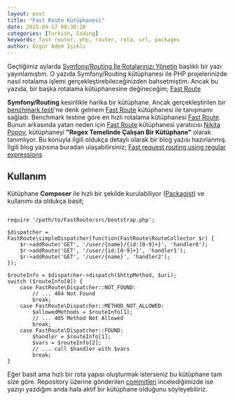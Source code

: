 ```yaml
---
layout: post
title: "Fast Route Kütüphanesi"
date: 2015-04-17 08:30:28
categories: [Turkish, Coding]
keywords: fast router, php, router, rota, url, packages
author: Özgür Adem Işıklı
---
```


Geçtiğimiz aylarda [Symfony/Routing İle Rotalarınızı Yönetin](/php/2015/02/04/symfony-routing-ile-rotalarinizi-yonetin.html) başlıklı bir yazı yayınlamıştım. O yazıda Symfony/Routing kütüphanesi ile PHP projelerinizde nasıl rotalama işlemi gerçekleştirebileceğinizden bahsetmiştim. Ancak bu yazıda, bir başka rotalama kütüphanesine değineceğim; [Fast Route](https://github.com/nikic/FastRoute)

**Symfony/Routing** kesinlikle harika bir kütüphane. Ancak gerçekleştirilen bir [benchmark testi](https://github.com/tyler-sommer/php-router-benchmark)'ne denk gelmem [Fast Route](https://github.com/nikic/FastRoute) kütüphanesi ile tanışmamı sağladı. Benchmark testine göre en hızlı rotalama kütüphanesi [Fast Route](https://github.com/nikic/FastRoute). Bunun arkasında yatan neden için [Fast Route](https://github.com/nikic/FastRoute) kütüphanesi yaratıcısı [Nikita Popov](http://nikic.github.io), kütüphaneyi **"Regex Temelinde Çalışan Bir Kütüphane"** olarak tanımlıyor. Bu konuyla ilgili oldukça detaylı olarak bir blog yazısı hazırlanmış. İlgili blog yazısına buradan ulaşabilirsiniz; [Fast request routing using regular expressions](http://nikic.github.io/2014/02/18/Fast-request-routing-using-regular-expressions.html)

## Kullanım

Kütüphane **Composer** ile hızlı bir şekilde kurulabiliyor ([Packagist](https://packagist.org/packages/nikic/fast-route)) ve kullanımı da oldukça basit;

<pre><code class="language-php">
require '/path/to/FastRoute/src/bootstrap.php';

$dispatcher = FastRoute\simpleDispatcher(function(FastRoute\RouteCollector $r) {
    $r->addRoute('GET', '/user/{name}/{id:[0-9]+}', 'handler0');
    $r->addRoute('GET', '/user/{id:[0-9]+}', 'handler1');
    $r->addRoute('GET', '/user/{name}', 'handler2');
});

$routeInfo = $dispatcher->dispatch($httpMethod, $uri);
switch ($routeInfo[0]) {
    case FastRoute\Dispatcher::NOT_FOUND:
        // ... 404 Not Found
        break;
    case FastRoute\Dispatcher::METHOD_NOT_ALLOWED:
        $allowedMethods = $routeInfo[1];
        // ... 405 Method Not Allowed
        break;
    case FastRoute\Dispatcher::FOUND:
        $handler = $routeInfo[1];
        $vars = $routeInfo[2];
        // ... call $handler with $vars
        break;
}
</code></pre>

Eğer basit ama hızlı bir rota yapısı oluşturmak isterseniz bu kütüphane tam size göre. Repository üzerine gönderilen [commitleri](https://github.com/nikic/FastRoute/commits/master) incelediğimizde ise yazıyı yazdığım anda hala aktif bir kütüphane olduğunu söyleyebiliriz.
